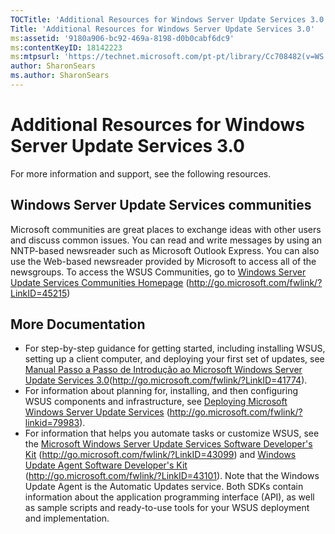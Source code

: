 ```yaml
---
TOCTitle: 'Additional Resources for Windows Server Update Services 3.0'
Title: 'Additional Resources for Windows Server Update Services 3.0'
ms:assetid: '9180a906-bc92-469a-8198-d0b0cabf6dc9'
ms:contentKeyID: 18142223
ms:mtpsurl: 'https://technet.microsoft.com/pt-pt/library/Cc708482(v=WS.10)'
author: SharonSears
ms.author: SharonSears
---
```


Additional Resources for Windows Server Update Services 3.0
===========================================================

For more information and support, see the following resources.

Windows Server Update Services communities
------------------------------------------

Microsoft communities are great places to exchange ideas with other users and discuss common issues. You can read and write messages by using an NNTP-based newsreader such as Microsoft Outlook Express. You can also use the Web-based newsreader provided by Microsoft to access all of the newsgroups. To access the WSUS Communities, go to [Windows Server Update Services Communities Homepage](http://go.microsoft.com/fwlink/?linkid=45215) (http://go.microsoft.com/fwlink/?LinkID=45215)

More Documentation
------------------

-   For step-by-step guidance for getting started, including installing WSUS, setting up a client computer, and deploying your first set of updates, see [Manual Passo a Passo de Introdução ao Microsoft Windows Server Update Services 3.0](https://technet.microsoft.com/a68a19d2-630e-45d6-b596-d24dac987b64)(http://go.microsoft.com/fwlink/?LinkID=41774).
-   For information about planning for, installing, and then configuring WSUS components and infrastructure, see [Deploying Microsoft Windows Server Update Services](http://go.microsoft.com/fwlink/?linkid=79983) (http://go.microsoft.com/fwlink/?linkid=79983).
-   For information that helps you automate tasks or customize WSUS, see the [Microsoft Windows Server Update Services Software Developer's Kit](http://go.microsoft.com/fwlink/?linkid=43099) (http://go.microsoft.com/fwlink/?LinkID=43099) and [Windows Update Agent Software Developer's Kit](http://go.microsoft.com/fwlink/?linkid=43101) (http://go.microsoft.com/fwlink/?LinkID=43101). Note that the Windows Update Agent is the Automatic Updates service. Both SDKs contain information about the application programming interface (API), as well as sample scripts and ready-to-use tools for your WSUS deployment and implementation.
